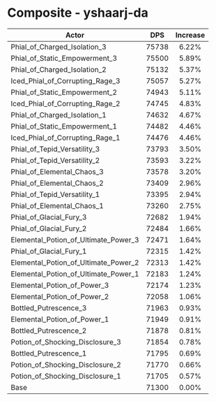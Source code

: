 # Composite - yshaarj-da
| Actor | DPS | Increase |
|---|:---:|:---:|
|Phial_of_Charged_Isolation_3|75738|6.22%|
|Phial_of_Static_Empowerment_3|75500|5.89%|
|Phial_of_Charged_Isolation_2|75132|5.37%|
|Iced_Phial_of_Corrupting_Rage_3|75057|5.27%|
|Phial_of_Static_Empowerment_2|74943|5.11%|
|Iced_Phial_of_Corrupting_Rage_2|74745|4.83%|
|Phial_of_Charged_Isolation_1|74632|4.67%|
|Phial_of_Static_Empowerment_1|74482|4.46%|
|Iced_Phial_of_Corrupting_Rage_1|74476|4.46%|
|Phial_of_Tepid_Versatility_3|73793|3.50%|
|Phial_of_Tepid_Versatility_2|73593|3.22%|
|Phial_of_Elemental_Chaos_3|73578|3.20%|
|Phial_of_Elemental_Chaos_2|73409|2.96%|
|Phial_of_Tepid_Versatility_1|73395|2.94%|
|Phial_of_Elemental_Chaos_1|73260|2.75%|
|Phial_of_Glacial_Fury_3|72682|1.94%|
|Phial_of_Glacial_Fury_2|72484|1.66%|
|Elemental_Potion_of_Ultimate_Power_3|72471|1.64%|
|Phial_of_Glacial_Fury_1|72315|1.42%|
|Elemental_Potion_of_Ultimate_Power_2|72313|1.42%|
|Elemental_Potion_of_Ultimate_Power_1|72183|1.24%|
|Elemental_Potion_of_Power_3|72174|1.23%|
|Elemental_Potion_of_Power_2|72058|1.06%|
|Bottled_Putrescence_3|71963|0.93%|
|Elemental_Potion_of_Power_1|71949|0.91%|
|Bottled_Putrescence_2|71878|0.81%|
|Potion_of_Shocking_Disclosure_3|71854|0.78%|
|Bottled_Putrescence_1|71795|0.69%|
|Potion_of_Shocking_Disclosure_2|71770|0.66%|
|Potion_of_Shocking_Disclosure_1|71705|0.57%|
|Base|71300|0.00%|

